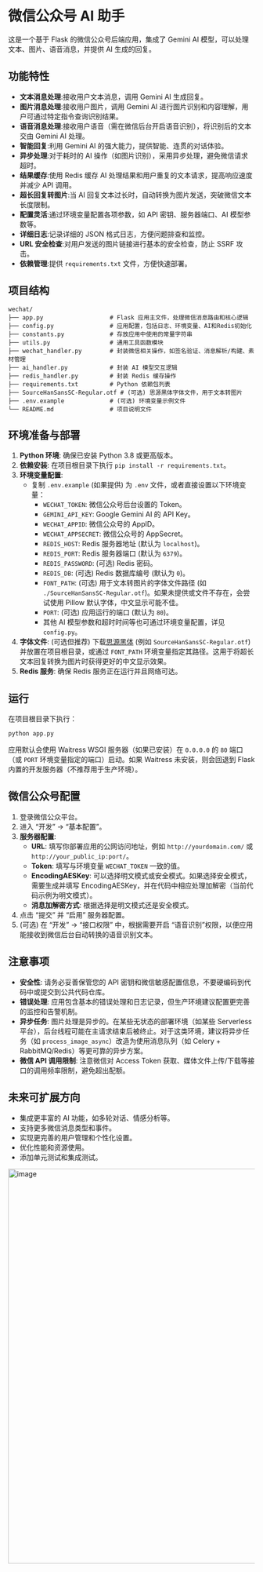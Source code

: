 # 微信公众号 AI 助手

这是一个基于 Flask 的微信公众号后端应用，集成了 Gemini AI 模型，可以处理文本、图片、语音消息，并提供 AI 生成的回复。

## 功能特性

- **文本消息处理**:接收用户文本消息，调用 Gemini AI 生成回复。
- **图片消息处理**:接收用户图片，调用 Gemini AI 进行图片识别和内容理解，用户可通过特定指令查询识别结果。
- **语音消息处理**:接收用户语音（需在微信后台开启语音识别），将识别后的文本交由 Gemini AI 处理。
- **智能回复**:利用 Gemini AI 的强大能力，提供智能、连贯的对话体验。
- **异步处理**:对于耗时的 AI 操作（如图片识别），采用异步处理，避免微信请求超时。
- **结果缓存**:使用 Redis 缓存 AI 处理结果和用户重复的文本请求，提高响应速度并减少 API 调用。
- **超长回复转图片**:当 AI 回复文本过长时，自动转换为图片发送，突破微信文本长度限制。
- **配置灵活**:通过环境变量配置各项参数，如 API 密钥、服务器端口、AI 模型参数等。
- **详细日志**:记录详细的 JSON 格式日志，方便问题排查和监控。
- **URL 安全检查**:对用户发送的图片链接进行基本的安全检查，防止 SSRF 攻击。
- **依赖管理**:提供 `requirements.txt` 文件，方便快速部署。

## 项目结构

```
wechat/
├── app.py                   # Flask 应用主文件，处理微信消息路由和核心逻辑
├── config.py                # 应用配置，包括日志、环境变量、AI和Redis初始化
├── constants.py             # 存放应用中使用的常量字符串
├── utils.py                 # 通用工具函数模块
├── wechat_handler.py        # 封装微信相关操作，如签名验证、消息解析/构建、素材管理
├── ai_handler.py            # 封装 AI 模型交互逻辑
├── redis_handler.py         # 封装 Redis 缓存操作
├── requirements.txt         # Python 依赖包列表
├── SourceHanSansSC-Regular.otf # (可选) 思源黑体字体文件，用于文本转图片
├── .env.example             # (可选) 环境变量示例文件
└── README.md                # 项目说明文件
```

## 环境准备与部署

1.  **Python 环境**: 确保已安装 Python 3.8 或更高版本。
2.  **依赖安装**: 在项目根目录下执行 `pip install -r requirements.txt`。
3.  **环境变量配置**:
    *   复制 `.env.example` (如果提供) 为 `.env` 文件，或者直接设置以下环境变量：
        *   `WECHAT_TOKEN`: 微信公众号后台设置的 Token。
        *   `GEMINI_API_KEY`: Google Gemini AI 的 API Key。
        *   `WECHAT_APPID`: 微信公众号的 AppID。
        *   `WECHAT_APPSECRET`: 微信公众号的 AppSecret。
        *   `REDIS_HOST`: Redis 服务器地址 (默认为 `localhost`)。
        *   `REDIS_PORT`: Redis 服务器端口 (默认为 `6379`)。
        *   `REDIS_PASSWORD`: (可选) Redis 密码。
        *   `REDIS_DB`: (可选) Redis 数据库编号 (默认为 `0`)。
        *   `FONT_PATH`: (可选) 用于文本转图片的字体文件路径 (如 `./SourceHanSansSC-Regular.otf`)。如果未提供或文件不存在，会尝试使用 Pillow 默认字体，中文显示可能不佳。
        *   `PORT`: (可选) 应用运行的端口 (默认为 `80`)。
        *   其他 AI 模型参数和超时时间等也可通过环境变量配置，详见 `config.py`。
4.  **字体文件**: (可选但推荐) 下载[思源黑体](https://github.com/adobe-fonts/source-han-sans/tree/release/OTF/SimplifiedChinese) (例如 `SourceHanSansSC-Regular.otf`) 并放置在项目根目录，或通过 `FONT_PATH` 环境变量指定其路径。这用于将超长文本回复转换为图片时获得更好的中文显示效果。
5.  **Redis 服务**: 确保 Redis 服务正在运行并且网络可达。

## 运行

在项目根目录下执行：

```bash
python app.py
```

应用默认会使用 Waitress WSGI 服务器（如果已安装）在 `0.0.0.0` 的 `80` 端口（或 `PORT` 环境变量指定的端口）启动。如果 Waitress 未安装，则会回退到 Flask 内置的开发服务器（不推荐用于生产环境）。

## 微信公众号配置

1.  登录微信公众平台。
2.  进入 “开发” -> “基本配置”。
3.  **服务器配置**:
    *   **URL**: 填写你部署应用的公网访问地址，例如 `http://yourdomain.com/` 或 `http://your_public_ip:port/`。
    *   **Token**: 填写与环境变量 `WECHAT_TOKEN` 一致的值。
    *   **EncodingAESKey**: 可以选择明文模式或安全模式。如果选择安全模式，需要生成并填写 EncodingAESKey，并在代码中相应处理加解密（当前代码示例为明文模式）。
    *   **消息加解密方式**: 根据选择是明文模式还是安全模式。
4.  点击 “提交” 并 “启用” 服务器配置。
5.  (可选) 在 “开发” -> “接口权限” 中，根据需要开启 “语音识别”权限，以便应用能接收到微信后台自动转换的语音识别文本。

## 注意事项

*   **安全性**: 请务必妥善保管您的 API 密钥和微信敏感配置信息，不要硬编码到代码中或提交到公共代码仓库。
*   **错误处理**: 应用包含基本的错误处理和日志记录，但生产环境建议配置更完善的监控和告警机制。
*   **异步任务**: 图片处理是异步的。在某些无状态的部署环境（如某些 Serverless 平台），后台线程可能在主请求结束后被终止。对于这类环境，建议将异步任务（如 `process_image_async`）改造为使用消息队列（如 Celery + RabbitMQ/Redis）等更可靠的异步方案。
*   **微信 API 调用限制**: 注意微信对 Access Token 获取、媒体文件上传/下载等接口的调用频率限制，避免超出配额。

## 未来可扩展方向

*   集成更丰富的 AI 功能，如多轮对话、情感分析等。
*   支持更多微信消息类型和事件。
*   实现更完善的用户管理和个性化设置。
*   优化性能和资源使用。
*   添加单元测试和集成测试。

<img width="805" alt="image" src="https://github.com/user-attachments/assets/b77857a6-f0a3-457e-8900-bd5141e045a9" />


